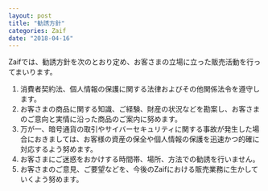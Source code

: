 ```yaml
---
layout: post
title: "勧誘方針"
categories: Zaif
date: "2018-04-16"
---
```


Zaifでは、勧誘方針を次のとおり定め、お客さまの立場に立った販売活動を行ってまいります。

1. 消費者契約法、個人情報の保護に関する法律およびその他関係法令を遵守します。
2. お客さまの商品に関する知識、ご経験、財産の状況などを勘案し、お客さまのご意向と実情に沿った商品のご案内に努めます。
3. 万が一、暗号通貨の取引やサイバーセキュリティに関する事故が発生した場合におきましては、お客様の資産の保全や個人情報の保護を迅速かつ的確に対応するよう努めます。
4. お客さまにご迷惑をおかけする時間帯、場所、方法での勧誘を行いません。
5. お客さまのご意見、ご要望などを、今後のZaifにおける販売業務に生かしていくよう努めます。
